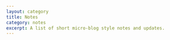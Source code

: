 ```yaml
---
layout: category
title: Notes
category: notes
excerpt: A list of short micro-blog style notes and updates.
---
```

